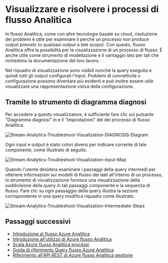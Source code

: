 <properties
    pageTitle="Visualizzare e risolvere i processi di flusso Analitica | Microsoft Azure"
    description="Informazioni su come visualizzare una pipeline di processo flusso Analitica per modalità self-service risoluzione dei problemi con la funzionalità di diagramma di diagnostica."
    keywords=""
    documentationCenter=""
    services="stream-analytics"
    authors="jeffstokes72"
    manager="jhubbard"
    editor="cgronlun"
/>

<tags
    ms.service="stream-analytics"
    ms.devlang="na"
    ms.topic="article"
    ms.tgt_pltfrm="na"
    ms.workload="data-services"
    ms.date="09/26/2016"
    ms.author="jeffstok"
/>


# <a name="visualize-and-troubleshoot-stream-analytics-jobs"></a>Visualizzare e risolvere i processi di flusso Analitica

In flusso Analitica, come con altre tecnologie basate su cloud, risoluzione dei problemi è utile per esaminare il perché un processo non produce output previsto (o qualsiasi output a tale scopo). Con questo, flusso Analitica offre la possibilità per la visualizzazione di un processo di flusso. È anche utile come strumento di modellazione e il vantaggio lato per tali che richiedono la documentazione del loro lavoro.

Nel riquadro di visualizzazione sono visibili nonché la query eseguita e quindi tutti gli output configurati l'input. Problemi di connettività o configurazione possono diventare più evidenti e può inoltre essere utile visualizzare una rappresentazione visiva della configurazione.

## <a name="using-the-diagnosis-diagram-tool"></a>Tramite lo strumento di diagramma diagnosi

Per accedere a questo visualizzatore, è sufficiente fare clic sul pulsante "Diagramma diagnosi" in e il "Impostazioni" del del processo di flusso Analitica.

![Stream-Analytics-Troubleshoot-Visualization-DIAGNOSIS-Diagram](./media/stream-analytics-troubleshoot-visualization/stream-analytics-troubleshoot-visualization-diagnosis-diagram1.png)

Ogni input e output è stato colori diversi per indicare corrente di tale componente, come illustrato di seguito.

![Stream-Analytics-Troubleshoot-Visualization-input-Map](./media/stream-analytics-troubleshoot-visualization/stream-analytics-troubleshoot-visualization-input-map.png)

Quando l'utente desidera esaminare i passaggi della query intermedi per ottenere informazioni sui modelli di flusso dei dati all'interno di un processo, lo strumento di visualizzazione fornisce una visualizzazione della suddivisione della query in tali passaggi componente e la sequenza di flusso. Fare clic su ogni passaggio della query illustra la sezione corrispondente in una query modifica riquadro come illustrato. 

![Stream-Analytics-Troubleshoot-Visualization-Intermediate-Steps](./media/stream-analytics-troubleshoot-visualization/stream-analytics-troubleshoot-visualization-intermediate-steps.png)




## <a name="next-steps"></a>Passaggi successivi

- [Introduzione al flusso Azure Analitica](stream-analytics-introduction.md)
- [Introduzione all'utilizzo di Azure flusso Analitica](stream-analytics-get-started.md)
- [Scala Azure flusso Analitica processi](stream-analytics-scale-jobs.md)
- [Guida di riferimento Query flusso Azure Analitica](https://msdn.microsoft.com/library/azure/dn834998.aspx)
- [Riferimento all'API REST di Azure flusso Analitica gestione](https://msdn.microsoft.com/library/azure/dn835031.aspx)
